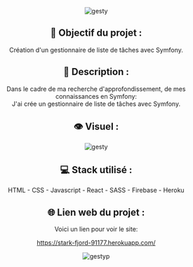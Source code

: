 <div align=center><img src="https://user-images.githubusercontent.com/27373255/145893788-f84cb1cf-492d-40cc-a805-b43bd404b909.png" alt="gesty"/></div>
<h2 align=center>🎯 Objectif du projet :</h2>
<p align=center>
Création d'un gestionnaire de liste de tâches avec Symfony.</p>

<h2 align=center>📝 Description :</h2>

<p align=center>Dans le cadre de ma recherche d'approfondissement, de mes connaissances en Symfony:</br>
J'ai crée un gestionnaire de liste de tâches avec Symfony.</br>
</p>

<h2 align=center>👁️ Visuel :</h2>
<div align=center><img src="https://user-images.githubusercontent.com/27373255/146087700-46372eec-638d-492e-ad9c-5d90fa9a6e97.png" alt="gesty"</div>

<h2 align=center>💻 Stack utilisé :</h2>

<p align=center>HTML - CSS - Javascript - React - SASS - Firebase - Heroku</p>

<h2 align=center>🌐 Lien web du projet :</h2>

<p align=center>Voici un lien pour voir le site:

  <a title="https://stark-fjord-91177.herokuapp.com/" role="link" target="_blank" class="text-bold" rel="noopener noreferrer" href="https://stark-fjord-91177.herokuapp.com/">https://stark-fjord-91177.herokuapp.com/</a></p>


![gestyp]()
